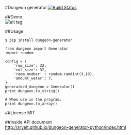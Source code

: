 #Dungeon generator [![Build Status](https://travis-ci.org/arvelt/dungeon-generator-python.svg?branch=master)](https://travis-ci.org/arvelt/dungeon-generator-python)

##Demo  
![alt tag](https://raw.github.com/arvelt/dungeon-generator-python/master/examples/demo.gif)

##Usage
```
$ pip install dungeon-generator
```

```
from dungeon import Generator
import random

config = {
    'row_size': 32,
    'col_size': 32,
    'room_number' : random.randint(3,10),
    'amount_water': 7,
}
generatoed_dungeon = Generator()
print dungeon.to_string()

# When use in the program.
print dungeon.to_array()
```

##License
MIT

##Inside API document  
http://arvelt.github.io/dungeon-generator-python/index.html
